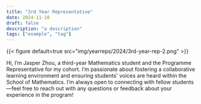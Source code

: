 ```yaml
---
title: "3rd Year Representative"
date: 2024-11-10
draft: false
description: "a description"
tags: ["example", "tag"]
---
```

{{< figure default=true src="img/yearreps/2024/3rd-year-rep-2.png" >}}

Hi, I’m Jasper Zhou, a third-year Mathematics student and the Programme Representative for my cohort. I’m passionate about fostering a collaborative learning environment and ensuring students' voices are heard within the School of Mathematics. I’m always open to connecting with fellow students—feel free to reach out with any questions or feedback about your experience in the program!
